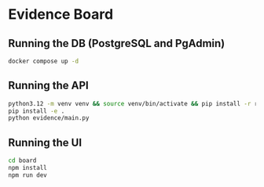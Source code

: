 # Evidence Board

## Running the DB (PostgreSQL and PgAdmin)

```bash
docker compose up -d
```

## Running the API

```bash
python3.12 -m venv venv && source venv/bin/activate && pip install -r requirements.txt
pip install -e .
python evidence/main.py
```

## Running the UI

```bash
cd board
npm install
npm run dev
```